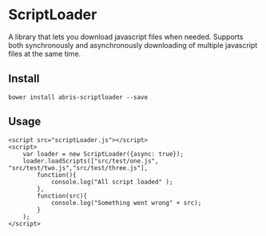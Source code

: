 # ScriptLoader

A library that lets you download javascript files when needed. Supports both synchronously and asynchronously downloading of multiple javascript files at the same time.

## Install

```
bower install abris-scriptloader --save
```

## Usage

```
<script src="scriptLoader.js"></script>
<script> 
    var loader = new ScriptLoader({async: true});
    loader.loadScripts(["src/test/one.js", "src/test/two.js","src/test/three.js"], 
        function(){
            console.log("All script loaded" );
        },
        function(src){
            console.log("Something went wrong" + src);
        }
    );
</script>
```